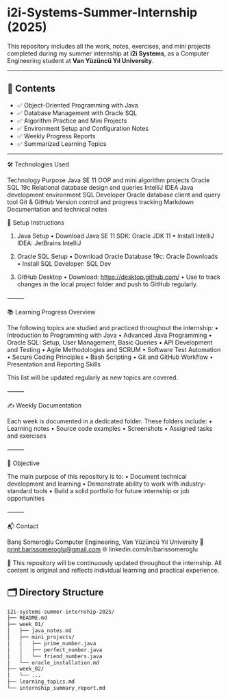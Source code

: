 # i2i-Systems-Summer-Internship (2025)
This repository includes all the work, notes, exercises, and mini projects completed during my summer internship at **i2i Systems**, as a Computer Engineering student at **Van Yüzüncü Yıl University**.

---

## 🧩 Contents

- ✅ Object-Oriented Programming with Java
- ✅ Database Management with Oracle SQL
- ✅ Algorithm Practice and Mini Projects
- ✅ Environment Setup and Configuration Notes
- ✅ Weekly Progress Reports
- ✅ Summarized Learning Topics

---

🛠️ Technologies Used

Technology                               Purpose
Java SE 11                     OOP and mini algorithm projects
Oracle SQL 19c                 Relational database design and queries
IntelliJ IDEA                  Java development environment
SQL Developer                  Oracle database client and query tool
Git & GitHub                   Version control and progress tracking
Markdown                       Documentation and technical notes

🚀 Setup Instructions

1. Java Setup
	•	Download Java SE 11 SDK: Oracle JDK 11
	•	Install IntelliJ IDEA: JetBrains IntelliJ

2. Oracle SQL Setup
	•	Download Oracle Database 19c: Oracle Downloads
	•	Install SQL Developer: SQL Dev

3. GitHub Desktop
	•	Download: https://desktop.github.com/
	•	Use to track changes in the local project folder and push to GitHub regularly.

⸻

📚 Learning Progress Overview

The following topics are studied and practiced throughout the internship:
	•	Introduction to Programming with Java
	•	Advanced Java Programming
	•	Oracle SQL: Setup, User Management, Basic Queries
	•	API Development and Testing
	•	Agile Methodologies and SCRUM
	•	Software Test Automation
	•	Secure Coding Principles
	•	Bash Scripting
	•	Git and GitHub Workflow
	•	Presentation and Reporting Skills

This list will be updated regularly as new topics are covered.

⸻

✍️ Weekly Documentation

Each week is documented in a dedicated folder. These folders include:
	•	Learning notes
	•	Source code examples
	•	Screenshots
	•	Assigned tasks and exercises

⸻

🧠 Objective

The main purpose of this repository is to:
	•	Document technical development and learning
	•	Demonstrate ability to work with industry-standard tools
	•	Build a solid portfolio for future internship or job opportunities

⸻

📬 Contact

Barış Someroğlu
Computer Engineering, Van Yüzüncü Yıl University
📧 print.barissomeroglu@gmail.com
🌐 linkedin.com/in/barissomeroglu

📝 This repository will be continuously updated throughout the internship. All content is original and reflects individual learning and practical experience.

## 🗂️ Directory Structure

```bash
i2i-systems-summer-internship-2025/
├── README.md
├── week_01/
│   ├── java_notes.md
│   ├── mini_projects/
│   │   ├── prime_number.java
│   │   ├── perfect_number.java
│   │   └── friend_numbers.java
│   └── oracle_installation.md
├── week_02/
│   └── ...
├── learning_topics.md
└── internship_summary_report.md
